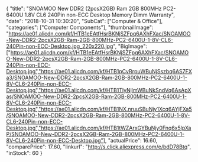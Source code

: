 {
	"title": "SNOAMOO New DDR2 (2pcsX2GB) Ram 2GB 800MHz PC2-6400U 1.8V CL6 240Pin non-ECC Desktop Memory Dimm Warranty",
	"date": "2018-10-31 10:30:20",
	"SubCat": ["Computer & Office"],
	"categories": ["Computer Components"],
	"thumbnailImage": "https://ae01.alicdn.com/kf/HTB1eEAtfHsrBKNjSZFpq6AXhFXac/SNOAMOO-New-DDR2-2pcsX2GB-Ram-2GB-800MHz-PC2-6400U-1-8V-CL6-240Pin-non-ECC-Desktop.jpg_220x220.jpg",
	"BigImage": ["https://ae01.alicdn.com/kf/HTB1eEAtfHsrBKNjSZFpq6AXhFXac/SNOAMOO-New-DDR2-2pcsX2GB-Ram-2GB-800MHz-PC2-6400U-1-8V-CL6-240Pin-non-ECC-Desktop.jpg","https://ae01.alicdn.com/kf/HTB1pCvRrpuWBuNjSszbq6AS7FXa3/SNOAMOO-New-DDR2-2pcsX2GB-Ram-2GB-800MHz-PC2-6400U-1-8V-CL6-240Pin-non-ECC-Desktop.jpg","https://ae01.alicdn.com/kf/HTB1TlyNjlmWBuNkSndVq6AsApXas/SNOAMOO-New-DDR2-2pcsX2GB-Ram-2GB-800MHz-PC2-6400U-1-8V-CL6-240Pin-non-ECC-Desktop.jpg","https://ae01.alicdn.com/kf/HTB1NX.nruuSBuNjy1Xcq6AYjFXa5/SNOAMOO-New-DDR2-2pcsX2GB-Ram-2GB-800MHz-PC2-6400U-1-8V-CL6-240Pin-non-ECC-Desktop.jpg","https://ae01.alicdn.com/kf/HTB1tWZArxGYBuNjy0Fnq6x5lpXaP/SNOAMOO-New-DDR2-2pcsX2GB-Ram-2GB-800MHz-PC2-6400U-1-8V-CL6-240Pin-non-ECC-Desktop.jpg"],
	"actualPrice": 16.60,
	"comparePrice": 17.60,
	"linkurl": "http://s.click.aliexpress.com/e/bdD78Btq",
	"inStock": 60
}
